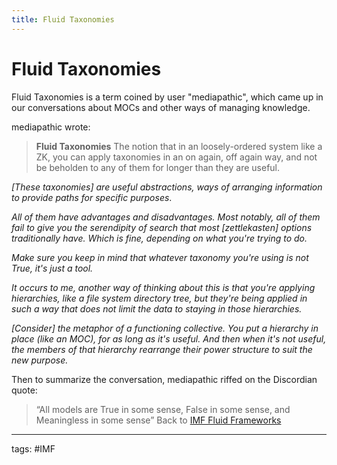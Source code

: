 ```yaml
---
title: Fluid Taxonomies
---
```

# Fluid Taxonomies
Fluid Taxonomies is a term coined by user "mediapathic", which came up in our conversations about MOCs and other ways of managing knowledge.

mediapathic wrote:

> **Fluid Taxonomies**
> The notion that in an loosely-ordered system like a ZK, you can apply taxonomies in an on again, off again way, and not be beholden to any of them for longer than they are useful.

*[These taxonomies] are useful abstractions, ways of arranging information to provide paths for specific purposes*.

*All of them have *advantages and disadvantages*. Most notably, all of them fail to give you the serendipity of search that most [zettlekasten] options traditionally have. Which is fine, depending on what you're trying to do.*

*Make sure you keep in mind that whatever taxonomy you're using is not True, it's just a tool.*

*It occurs to me, another way of thinking about this is that you're applying hierarchies, like a file system directory tree, but they're being applied in such a way that does not limit the data to staying in those hierarchies.*

*[Consider] the metaphor of a functioning collective. You put a hierarchy in place (like an MOC), for as long as it's useful. And then when it's not useful, the members of that hierarchy rearrange their power structure to suit the new purpose.*

Then to summarize the conversation, mediapathic riffed on the Discordian quote: 

> “All models are True in some sense, False in some sense, and Meaningless in some sense” 
Back to [IMF Fluid Frameworks](out/imf-fluid-frameworks.md)

---
tags: #IMF 